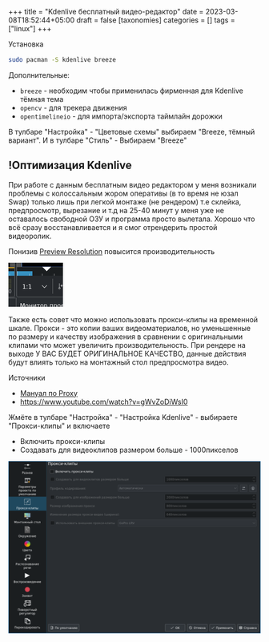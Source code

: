 +++
title = "Kdenlive бесплатный видео-редактор"
date = 2023-03-08T18:52:44+05:00
draft = false
[taxonomies]
categories = []
tags = ["linux"]
+++

Установка

```sh
sudo pacman -S kdenlive breeze
```

Дополнительные:

- `breeze` - необходим чтобы применилась фирменная для Kdenlive тёмная тема
- `opencv` - для трекера движения
- `opentimelineio` - для импорта/экспорта таймлайн дорожки

В тулбаре "Настройка" - "Цветовые схемы" выбираем "Breeze, тёмный вариант". И в тулбаре "Стиль" - Выбираем "Breeze"

## !Оптимизация Kdenlive

При работе с данным бесплатным видео редактором у меня возникали проблемы с колоссальным жором оперативы (в то время не юзал Swap) только лишь при легкой монтаже (не рендером) т.е склейка, предпросмотр, вырезание и т.д на 25-40 минут у меня уже не оставалось свободной ОЗУ и программа просто вылетала. Хорошо что всё сразу восстанавливается и я смог отрендерить простой видеоролик.

Понизив [Preview Resolution](https://docs.kdenlive.org/en/user_interface/monitors.html#preview-resolution) повысится производительность

![image](/images/kdenlive/preview-resolution.png)

Также есть совет что можно использовать прокси-клипы на временной шкале. Прокси - это копии ваших видеоматериалов, но уменьшенные по размеру и качеству изображения в сравнении с оригинальными клипами что может увеличить производительность. При рендере на выходе У ВАС БУДЕТ ОРИГИНАЛЬНОЕ КАЧЕСТВО, данные действия будут влиять только на монтажный стол предпросмотра видео.

Источники

- [Мануал по Proxy](https://docs.kdenlive.org/en/importing_and_assets_management/projects_and_files/project_settings.html#proxy-clips-tab)
- https://www.youtube.com/watch?v=gWvZoDiWsI0

Жмёте в тулбаре "Настройка" - "Настройка Kdenlive" - выбираете "Прокси-клипы" и включаете

- Включить прокси-клипы
- Создавать для видеоклипов размером больше - 1000пикселов

![image](/images/kdenlive/proxy.png)
